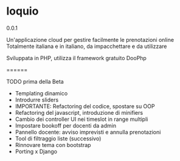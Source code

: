 loquio
======
0.0.1

Un'applicazione cloud per gestire facilmente le prenotazioni online
Totalmente italiana e in italiano, da impacchettare e da utilizzare

Sviluppata in PHP, utilizza il framework gratuito DooPhp

======

TODO prima della Beta
+ Templating dinamico
+ Introdurre sliders
+ IMPORTANTE: Refactoring del codice, spostare su OOP
+ Refactoring del javascript, introduzione di minifiers
+ Cambio dei controller UI nei timeslot in range multipli
+ Impostare bookoff per docenti da admin
+ Pannello docente: avviso imprevisti e annulla prenotazioni
+ Tool di filtraggio liste (successivo)
+ Rinnovare tema con bootstrap
+ Porting x Django
